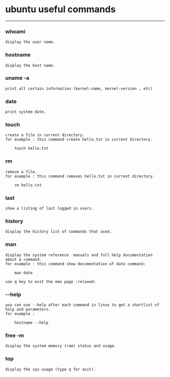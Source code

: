 # ubuntu useful commands


- - - - 

### whoami
    display the user name.
### hostname
    display the host name.
### uname -a
    print all certain information (kernel-name, kernel-version , etc)
### date
    print system date.
### touch
    create a file in current directory.
    for example : this command create hello.txt in current directory.
```
    touch hello.txt
```
### rm
    remove a file.
    for example : this command removes hello.txt in current directory.
```
    rm hello.txt
```
### last
    show a listing of last logged in users.
### history
    display the history list of commands that used.

### man
    display the system reference  manuals and full help documentation about a command.
    for example : this command show documentation of date command:
```
    man date
```
    use q key to exit the man page :relaxed:

### \--help
    you can use --help after each command in linux to get a shortlist of help and parameters.
    for example :

```
    hostname --help
```

### free -m
    display the system memory (ram) status and usage.
    
### top
    display the cpu usage (type q for exit).
